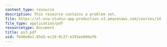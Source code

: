 ```yaml
---
content_type: resource
description: This resource contains a problem set.
file: https://ol-ocw-studio-app-production.s3.amazonaws.com/courses/14-462-advanced-macroeconomics-ii-spring-2007/fb40e8e185e5ec190c27e191ee89daf6_ps3.pdf
file_type: application/pdf
resourcetype: Document
title: ps3.pdf
uid: fb40e8e1-85e5-ec19-0c27-e191ee89daf6
---
```

